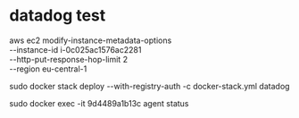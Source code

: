 # datadog test


aws ec2 modify-instance-metadata-options \
 --instance-id i-0c025ac1576ac2281 \
 --http-put-response-hop-limit 2 \
 --region eu-central-1
 
 
 sudo docker stack deploy --with-registry-auth -c docker-stack.yml datadog


sudo docker exec -it 9d4489a1b13c agent status
